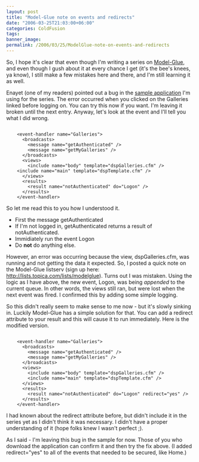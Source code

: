 ```yaml
---
layout: post
title: "Model-Glue note on events and redirects"
date: "2006-03-25T21:03:00+06:00"
categories: ColdFusion 
tags: 
banner_image: 
permalink: /2006/03/25/ModelGlue-note-on-events-and-redirects
---
```


So, I hope it's clear that even though I'm writing a series on <a href="http://www.model-glue.com">Model-Glue</a>, and even though I gush about it at every chance I get (it's the bee's knees, ya know), I still make a few mistakes here and there, and I'm still learning it as well. 

Enayet (one of my readers) pointed out a bug in the <a href="http://pg.camdenfamily.com">sample application</a> I'm using for the series. The error occurred when you clicked on the Galleries linked before logging on. You can try this now if you want. I'm leaving it broken until the next entry. Anyway, let's look at the event and I'll tell you what I did wrong.

<code>
    &lt;event-handler name="Galleries"&gt;
      &lt;broadcasts&gt;
      	&lt;message name="getAuthenticated" /&gt;
      	&lt;message name="getMyGalleries" /&gt;
      &lt;/broadcasts&gt;
      &lt;views&gt;
      	&lt;include name="body" template="dspGalleries.cfm" /&gt;
	&lt;include name="main" template="dspTemplate.cfm" /&gt;
      &lt;/views&gt;
      &lt;results&gt;
      	&lt;result name="notAuthenticated" do="Logon" /&gt;
      &lt;/results&gt;
    &lt;/event-handler&gt;
</code>

So let me read this to you how I understood it. 

<ul>
<li>First the message getAuthenticated
<li>If I'm not logged in, getAuthenticated returns a result of notAuthenticated.
<li>Immidiately run the event Logon
<li>Do <b>not</b> do anything else.
</ul>

However, an error was occurring because the view, dspGalleries.cfm, was running and not getting the data it expected. So, I posted a quick note on the Model-Glue listserv (sign up here: <a href="http://lists.topica.com/lists/modelglue">http://lists.topica.com/lists/modelglue</a>). Turns out I was mistaken. Using the logic as I have above, the new event, Logon, was being <i>appended</i> to the current queue. In other words, the views still ran, but were lost when the next event was fired. I confirmed this by adding some simple logging.

So this didn't really seem to make sense to me now - but it's slowly sinking in. Luckily Model-Glue has a simple solution for that. You can add a redirect attribute to your result and this will cause it to run immediately. Here is the modified version.

<code>
    &lt;event-handler name="Galleries"&gt;
      &lt;broadcasts&gt;
      	&lt;message name="getAuthenticated" /&gt;
      	&lt;message name="getMyGalleries" /&gt;
      &lt;/broadcasts&gt;
      &lt;views&gt;
      	&lt;include name="body" template="dspGalleries.cfm" /&gt;
		&lt;include name="main" template="dspTemplate.cfm" /&gt;
      &lt;/views&gt;
      &lt;results&gt;
      	&lt;result name="notAuthenticated" do="Logon" redirect="yes" /&gt;
      &lt;/results&gt;
    &lt;/event-handler&gt;
</code>

I had known about the redirect attribute before, but didn't include it in the series yet as I didn't think it was necessary. I didn't have a proper understanding of it (hope folks knew I wasn't perfect ;). 

As I said - I'm leaving this bug in the sample for now. Those of you who download the application can confirm it and then try the fix above. (I added redirect="yes" to all of the events that needed to be secured, like Home.)